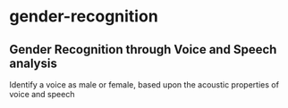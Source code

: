# gender-recognition

## Gender Recognition through Voice and Speech analysis

Identify a voice as male or female, based upon the acoustic properties of voice and speech
